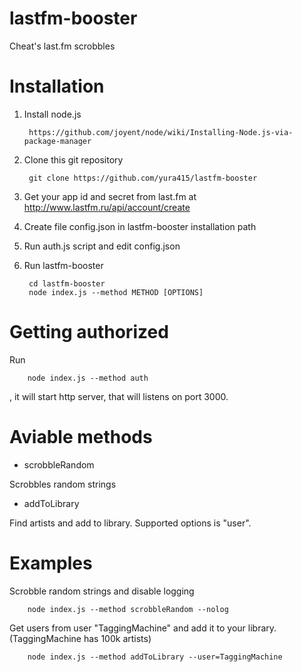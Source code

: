 lastfm-booster
==============

Cheat's last.fm scrobbles

Installation
============

1. Install node.js

        https://github.com/joyent/node/wiki/Installing-Node.js-via-package-manager
        
2. Clone this git repository

        git clone https://github.com/yura415/lastfm-booster
        
3. Get your app id and secret from last.fm at http://www.lastfm.ru/api/account/create
4. Create file config.json in lastfm-booster installation path
5. Run auth.js script and edit config.json
6. Run lastfm-booster

        cd lastfm-booster
        node index.js --method METHOD [OPTIONS]
        

Getting authorized
==================

Run

        node index.js --method auth

, it will start http server, that will listens on port 3000.


Aviable methods
===============

* scrobbleRandom

Scrobbles random strings


* addToLibrary

Find artists and add to library.
Supported options is "user".

Examples
========

Scrobble random strings and disable logging

        node index.js --method scrobbleRandom --nolog
        
Get users from user "TaggingMachine" and add it to your library. (TaggingMachine has 100k artists)
        
        node index.js --method addToLibrary --user=TaggingMachine
